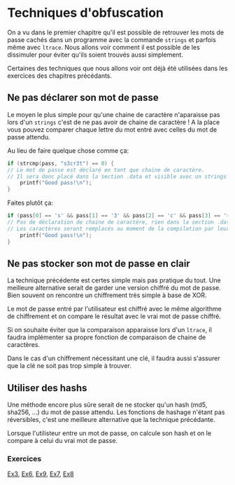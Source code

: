 # Techniques d'obfuscation

On a vu dans le premier chapitre qu'il est possible de retrouver les mots de passe cachés dans un programme avec la commande `strings` et parfois même avec `ltrace`. Nous allons voir comment il est possible de les dissimuler pour éviter qu'ils soient trouvés aussi simplement.

Certaines des techniques que nous allons voir ont déjà été utilisées dans les exercices des chapitres précédants.

## Ne pas déclarer son mot de passe

Le moyen le plus simple pour qu'une chaine de caractère n'aparaisse pas lors d'un `strings` c'est de ne pas avoir de chaine de caractère ! A la place vous pouvez comparer chaque lettre du mot entré avec celles du mot de passe attendu.

Au lieu de faire quelque chose comme ça:

```C
if (strcmp(pass, "s3cr3t") == 0) {
// Le mot de passe est déclaré en tant que chaine de caractère.
// Il sera donc placé dans la section .data et visible avec un strings
	printf("Good pass!\n");
}
```

Faites plutôt ça:

```C
if (pass[0] == 's' && pass[1] == '3' && pass[2] == 'c' && pass[3] == 'r' pass[4] == '3' && pass[5] == 't') {
// Pas de déclaration de chaine de caractère, rien dans la section .data
// Les caractères seront remplacés au moment de la compilation par leur code ASCII directement dans la section .text
	printf("Good pass!\n");
}
```

## Ne pas stocker son mot de passe en clair

La technique précédente est certes simple mais pas pratique du tout. Une meilleure alternative serait de garder une version chiffré du mot de passe. Bien souvent on rencontre un chiffrement très simple à base de XOR.

Le mot de passe entré par l'utilisateur est chiffré avec le même algorithme de chiffrement et on compare le résultat avec le vrai mot de passe chiffré.

Si on souhaite éviter que la comparaison apparaisse lors d'un `ltrace`, il faudra implémenter sa propre fonction de comparaison de chaine de caractères.

Dans le cas d'un chiffrement nécessitant une clé, il faudra aussi s'assurer que la clé ne soit pas trop simple à trouver.

## Utiliser des hashs

Une méthode encore plus sûre serait de ne stocker qu'un hash (md5, sha256, ...) du mot de passe attendu. Les fonctions de hashage n'étant pas réversibles, c'est une meilleure alternative que la technique précédante.

Lorsque l'utilisteur entre un mot de passe, on calcule son hash et on le compare à celui du vrai mot de passe.

### Exercices

[Ex3](../Exercices/Ex3), [Ex6](../Exercices/Ex6),
[Ex9](../Exercices/Ex9), [Ex7](../Exercices/Ex7), [Ex8](../Exercices/Ex8)
